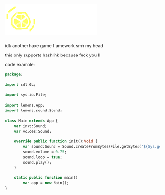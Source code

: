 # <img src="art/tmpLogoWithText.png"/>

idk another haxe game framework smh my head

this only supports hashlink because fuck you !!

code example:

```haxe
package;

import sdl.GL;

import sys.io.File;

import lemons.App;
import lemons.sound.Sound;

class Main extends App {
    var inst:Sound;
    var voices:Sound;

    override public function init():Void {
        var sound:Sound = Sound.createFromBytes(File.getBytes('${Sys.getCwd()}\\res\\testsong.wav'));
        sound.volume = 0.75;
        sound.loop = true;
        sound.play();
    }

    static public function main()
        var app = new Main();
}
```
